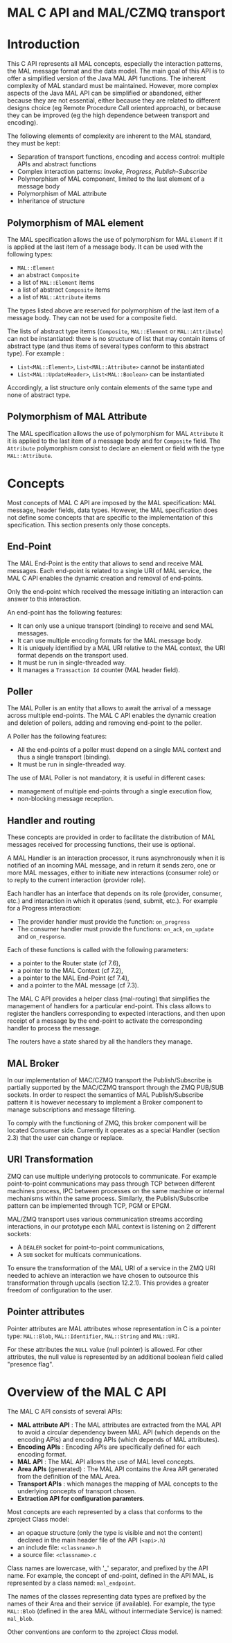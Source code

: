 MAL C API and MAL/CZMQ transport
================================


Introduction
============

This C API represents all MAL concepts, especially the interaction patterns, the MAL message format and the data model. The main goal of this API is to offer a simplified version of the Java MAL API functions. The inherent complexity of MAL standard must be maintained. However, more complex aspects of the Java MAL API can be simplified or abandoned, either because they are not essential, either because they are related to different designs choice (eg Remote Procedure Call oriented approach), or because they can be improved (eg the high dependence between transport and encoding).

The following elements of complexity are inherent to the MAL standard, they must be kept:

  - Separation of transport functions, encoding and access control: multiple APIs and abstract functions
  - Complex interaction patterns: *Invoke*, *Progress*, *Publish-Subscribe*
  - Polymorphism of MAL component, limited to the last element of a message body
  - Polymorphism of MAL attribute
  - Inheritance of structure

Polymorphism of MAL element
---------------------------
The MAL specification allows the use of polymorphism for MAL `Element` if it is applied at the last item of a message body. It can be used with the following types:

  -	`MAL::Element`
  -	an abstract `Composite`
  -	a list of `MAL::Element` items
  -	a list of abstract `Composite` items
  -	a list of `MAL::Attribute` items

The types listed above are reserved for polymorphism of the last item of a message body. They can not be used for a composite field.

The lists of abstract type items (`Composite`, `MAL::Element` or `MAL::Attribute`) can not be instantiated: there is no structure of list that may contain items of abstract type (and thus items of several types conform to this abstract type). For example :

  -	`List<MAL::Element>`, `List<MAL::Attribute>` cannot be instantiated
  -	`List<MAL::UpdateHeader>`, `List<MAL::Boolean>` can be instantiated

Accordingly, a list structure only contain elements of the same type and none of abstract type.

Polymorphism of MAL Attribute
-----------------------------
The MAL specification allows the use of polymorphism for MAL `Attribute` it it is applied to the last item of a message body and for `Composite` field.
The `Attribute` polymorphism consist to declare an element or field with the type `MAL::Attribute`.

Concepts
========

Most concepts of MAL C API are imposed by the MAL specification: MAL message, header fields, data types. However, the MAL specification does not define some concepts that are specific to the implementation of this specification. This section presents only those concepts.

End-Point
---------
The MAL End-Point is the entity that allows to send and receive MAL messages. Each end-point is related to a single URI of MAL service, the MAL C API enables the dynamic creation and removal of end-points.

Only the end-point which received the message initiating an interaction can answer to this interaction.

An end-point has the following features:

  -	It can only use a unique transport (binding) to receive and send MAL messages.
  -	It can use multiple encoding formats for the MAL message body.
  -	It is uniquely identified by a MAL URI relative to the MAL context, the URI format depends on the transport used.
  -	It must be run in single-threaded way.
  -	It manages a `Transaction Id` counter (MAL header field).

Poller
------
The MAL Poller is an entity that allows to await the arrival of a message across multiple end-points. The MAL C API enables the dynamic creation and deletion of pollers, adding and removing end-point to the poller.

A Poller has the following features:

  -	All the end-points of a poller must depend on a single MAL context and thus a single transport (binding).
  -	It must be run in single-threaded way.

The use of MAL Poller is not mandatory, it is useful in different cases:

  -	management of multiple end-points through a single execution flow,
  -	non-blocking message reception.

Handler and routing
-------------------
These concepts are provided in order to facilitate the distribution of MAL messages received for processing functions, their use is optional.

A MAL Handler is an interaction processor, it runs asynchronously when it is notified of an incoming MAL message, and in return it sends zero, one or more MAL messages, either to initiate new interactions (consumer role) or to reply to the current interaction (provider role).

Each handler has an interface that depends on its role (provider, consumer, etc.) and interaction in which it operates (send, submit, etc.). For example for a Progress interaction:

  -	The provider handler must provide the function: `on_progress`
  -	The consumer handler must provide the functions: `on_ack`, `on_update` and `on_response`.

Each of these functions is called with the following parameters:

  -	a pointer to the Router state (cf 7.6),
  -	a pointer to the MAL Context (cf 7.2),
  -	a pointer to the MAL End-Point (cf 7.4),
  -	and a pointer to the MAL message (cf 7.3).

The MAL C API provides a helper class (mal-routing) that simplifies the management of handlers for a particular end-point. This class allows to register the handlers corresponding to expected interactions, and then upon receipt of a message by the end-point to activate the corresponding handler to process the message.

The routers have a state shared by all the handlers they manage.

MAL Broker
----------
In our implementation of MAC/CZMQ transport the Publish/Subscribe is partially supported by the MAC/CZMQ transport through the ZMQ PUB/SUB sockets. In order to respect the semantics of MAL Publish/Subscribe pattern it is however necessary to implement a Broker component to manage subscriptions and message filtering.

To comply with the functioning of ZMQ, this broker component will be located Consumer side. Currently it operates as a special Handler (section 2.3) that the user can change or replace.

URI Transformation
------------------
ZMQ can use multiple underlying protocols to communicate. For example point-to-point communications may pass through TCP between different machines process, IPC between processes on the same machine or internal mechanisms within the same process. Similarly, the Publish/Subscribe pattern can be implemented through TCP, PGM or EPGM.

MAL/ZMQ transport uses various communication streams according interactions, in our prototype each MAL context is listening on 2 different sockets:

  - A `DEALER` socket for point-to-point communications,
  - A `SUB` socket for multicats communications.

To ensure the transformation of the MAL URI of a service in the ZMQ URI needed to achieve an interaction we have chosen to outsource this transformation through upcalls (section 12.2.1). This provides a greater freedom of configuration to the user.

Pointer attributes
------------------
Pointer attributes are MAL attributes whose representation in C is a pointer type: `MAL::Blob`, `MAL::Identifier`, `MAL::String` and `MAL::URI`.

For these attributes the `NULL` value (null pointer) is allowed. For other attributes, the null value is represented by an additional boolean field called "presence flag".

Overview of the MAL C API
=========================

The MAL C API consists of several APIs:

  -	**MAL attribute API** : The MAL attributes are extracted from the MAL API to avoid a circular dependency bween MAL API (which depends on the encoding APIs) and encoding APIs (which depends of MAL attributes).
  -	**Encoding APIs** : Encoding APIs are specifically defined for each encoding format.
  -	**MAL API** : The MAL API allows the use of MAL level concepts.
  - **Area APIs** (generated) : The MAL API contains the Area API generated from the definition of the MAL Area.
  -	**Transport APIs** : which manages the mapping of MAL concepts to the underlying concepts of transport chosen.
  -	**Extraction API for configuration paramters**.

Most concepts are each represented by a class that conforms to the zproject Class model:

  -	an opaque structure (only the type is visible and not the content) declared in the main header file of the API (`<api>.h`)
  -	an include file: `<classname>.h`
  -	a source file: `<classname>.c`

Class names are lowercase, with '\_' separator, and prefixed by the API name. For example, the concept of end-point, defined in the API MAL, is represented by a class named: `mal_endpoint`.

The names of the classes representing data types are prefixed by the names of their Area and their service (if available). For example, the type `MAL::Blob` (defined in the area MAL without intermediate Service) is named: `mal_blob`.

Other conventions are conform to the zproject *Class* model.
